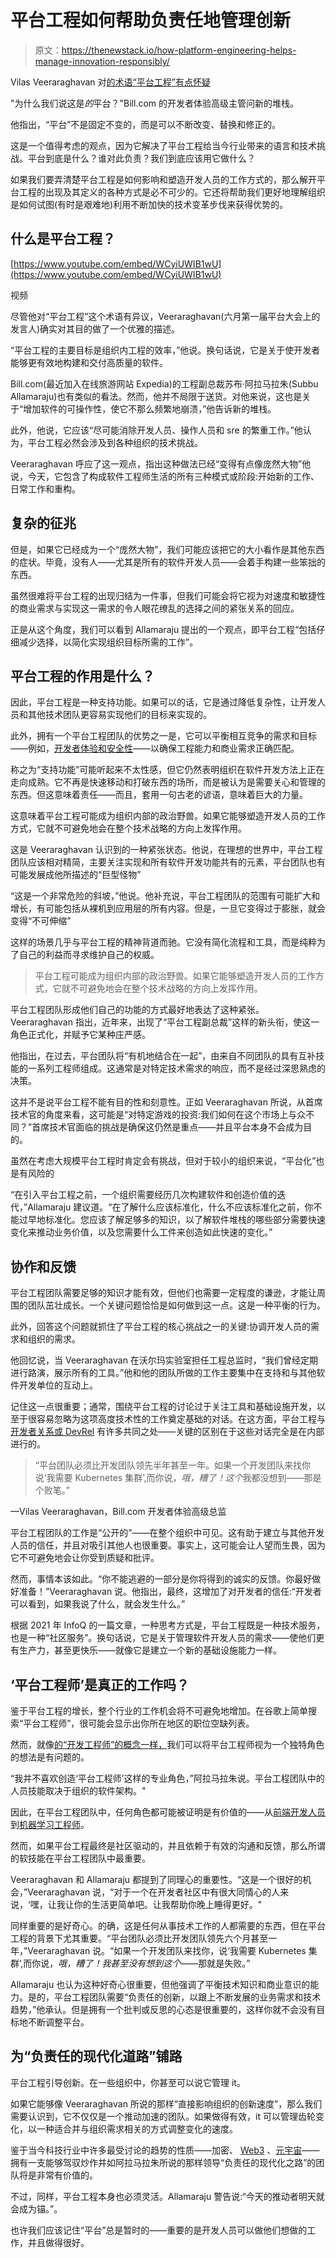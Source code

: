 # 平台工程如何帮助负责任地管理创新

> 原文：<https://thenewstack.io/how-platform-engineering-helps-manage-innovation-responsibly/>

Vilas Veeraraghavan 对[的术语“平台工程”有点怀疑](https://thenewstack.io/devops-is-dead-embrace-platform-engineering/)

"为什么我们说这是*的*平台？"Bill.com 的开发者体验高级主管问新的堆栈。

他指出，“平台”不是固定不变的，而是可以不断改变、替换和修正的。

这是一个值得考虑的观点，因为它解决了平台工程给当今行业带来的语言和技术挑战。平台到底是什么？谁对此负责？我们到底应该用它做什么？

如果我们要弄清楚平台工程是如何影响和塑造开发人员的工作方式的，那么解开平台工程的出现及其定义的各种方式是必不可少的。它还将帮助我们更好地理解组织是如何试图(有时是艰难地)利用不断加快的技术变革步伐来获得优势的。

## 什么是平台工程？

[https://www.youtube.com/embed/WCyiUWIB1wU](https://www.youtube.com/embed/WCyiUWIB1wU)

视频

尽管他对“平台工程”这个术语有异议，Veeraraghavan(六月第一届平台大会上的发言人)确实对其目的做了一个优雅的描述。

“平台工程的主要目标是组织内工程的效率，”他说。换句话说，它是关于使开发者能够更有效地构建和交付高质量的软件。

Bill.com(最近加入在线旅游网站 Expedia)的工程副总裁苏布·阿拉马拉朱(Subbu Allamaraju)也有类似的看法。然而，他并不局限于送货。对他来说，这也是关于“增加软件的可操作性，使它不那么频繁地崩溃，”他告诉新的堆栈。

此外，他说，它应该“尽可能消除开发人员、操作人员和 sre 的繁重工作。”他认为，平台工程必然会涉及到各种组织的技术挑战。

Veeraraghavan 呼应了这一观点，指出这种做法已经“变得有点像庞然大物”他说，今天，它包含了构成软件工程师生活的所有三种模式或阶段:开始新的工作、日常工作和重构。

## 复杂的征兆

但是，如果它已经成为一个“庞然大物”，我们可能应该把它的大小看作是其他东西的症状。毕竟，没有人——尤其是所有的软件开发人员——会着手构建一些笨拙的东西。

虽然很难将平台工程的出现归结为一件事，但我们可能会将它视为对速度和敏捷性的商业需求与实现这一需求的令人眼花缭乱的选择之间的紧张关系的回应。

正是从这个角度，我们可以看到 Allamaraju 提出的一个观点，即平台工程“包括仔细减少选择，以简化实现组织目标所需的工作”。

## 平台工程的作用是什么？

因此，平台工程是一种支持功能。如果可以的话，它是通过降低复杂性，让开发人员和其他技术团队更容易实现他们的目标来实现的。

此外，拥有一个平台工程团队的优势之一是，它可以平衡相互竞争的需求和目标——例如，[开发者体验和安全性](https://thenewstack.io/platform-engineering-challenge-security-vs-dev-experience/)——以确保工程能力和商业需求正确匹配。

称之为“支持功能”可能听起来不太性感，但它仍然表明组织在软件开发方法上正在走向成熟。它不再是快速移动和打破东西的场所，而是被认为是需要关心和管理的东西。但这意味着责任——而且，套用一句古老的谚语，意味着巨大的力量。

这意味着平台工程可能成为组织内部的政治野兽。如果它能够塑造开发人员的工作方式，它就不可避免地会在整个技术战略的方向上发挥作用。

这是 Veeraraghavan 认识到的一种紧张状态。他说，在理想的世界中，平台工程团队应该相对精简，主要关注实现和所有软件开发功能共有的元素，平台团队也有可能发展成他所描述的“巨型怪物”

“这是一个非常危险的斜坡，”他说。他补充说，平台工程团队的范围有可能扩大和增长，有可能包括从裸机到应用层的所有内容。但是，一旦它变得过于膨胀，就会变得“不可伸缩”

这样的场景几乎与平台工程的精神背道而驰。它没有简化流程和工具，而是纯粹为了自己的利益而寻求维护自己的权威。

> 平台工程可能成为组织内部的政治野兽。如果它能够塑造开发人员的工作方式，它就不可避免地会在整个技术战略的方向上发挥作用。

平台工程团队形成他们自己的功能的方式最好地表达了这种紧张。Veeraraghavan 指出，近年来，出现了“平台工程副总裁”这样的新头衔，使这一角色正式化，并赋予它某种庄严感。

他指出，在过去，平台团队将“有机地结合在一起”，由来自不同团队的具有互补技能的一系列工程师组成。这通常是对特定技术需求的响应，而不是经过深思熟虑的决策。

这并不是说平台工程不能有目的性和刻意性。正如 Veeraraghavan 所说，从首席技术官的角度来看，这可能是“对特定游戏的投资:我们如何在这个市场上与众不同？”首席技术官面临的挑战是确保这仍然是重点——并且平台本身不会成为目的。

虽然在考虑大规模平台工程时肯定会有挑战，但对于较小的组织来说，“平台化”也是有风险的

“在引入平台工程之前，一个组织需要经历几次构建软件和创造价值的迭代，”Allamaraju 建议道。“在了解什么应该标准化，什么不应该标准化之前，你不能过早地标准化。您应该了解足够多的知识，以了解软件堆栈的哪些部分需要快速变化来推动业务价值，以及您需要什么工件来创造如此快速的变化。”

## 协作和反馈

平台工程团队需要足够的知识才能有效，但他们也需要一定程度的谦逊，才能让周围的团队茁壮成长。一个关键问题恰恰是如何做到这一点。这是一种平衡的行为。

此外，回答这个问题就抓住了平台工程的核心挑战之一的关键:协调开发人员的需求和组织的需求。

他回忆说，当 Veeraraghavan 在沃尔玛实验室担任工程总监时，“我们曾经定期进行路演，展示所有的工具。”他和他的团队所做的工作主要集中在支持和与其他软件开发单位的互动上。

记住这一点很重要；通常，围绕平台工程的讨论过于关注工具和基础设施开发，以至于很容易忽略为这项高度技术性的工作奠定基础的对话。在这方面，平台工程与[开发者关系或 DevRel](https://thenewstack.io/4-forecasts-for-the-future-of-developer-relations/) 有许多共同之处——关键的区别在于这些对话完全是在内部进行的。

> “平台团队必须比开发团队领先半年甚至一年。如果一个开发团队来找你说‘我需要 Kubernetes 集群’,而你说，*哦，糟了！这个*我都没想到——那是个败笔。”

—Vilas Veeraraghavan，Bill.com 开发者体验高级总监

平台工程团队的工作是“公开的”——在整个组织中可见。这有助于建立与其他开发人员的信任，并且对吸引其他人也很重要。事实上，这可能会让人望而生畏，因为它不可避免地会让你受到质疑和批评。

然而，事情本该如此。“你不能逃避的一部分是你将得到的诚实的反馈。你最好做好准备！”Veeraraghavan 说。他指出，最终，这增加了对开发者的信任:“开发者可以看到，如果我说了什么，就会发生什么。”

根据 2021 年 InfoQ 的一篇文章，一种思考方式是，平台工程既是一种技术服务，也是一种“社区服务”。换句话说，它是关于管理软件开发人员的需求——使他们更有生产力，甚至更快乐——就像它是建立一个新的基础设施能力一样。

## ‘平台工程师’是真正的工作吗？

鉴于平台工程的增长，整个行业的工作机会将不可避免地增加。在谷歌上简单搜索“平台工程师”，很可能会显示出你所在地区的职位空缺列表。

然而，就像[的“开发工程师”的概念一样，](https://garywoodfine.com/not-devops-engineer/)我们可以将平台工程师视为一个独特角色的想法是有问题的。

“我并不喜欢创造‘平台工程师’这样的专业角色，”阿拉马拉朱说。平台工程团队中的人员技能取决于组织的软件架构。"

因此，在平台工程团队中，任何角色都可能被证明是有价值的——从[前端开发人员](https://thenewstack.io/category/development/)到[机器学习工程师](https://thenewstack.io/everyones-seeking-ai-engineers-heres-what-they-want/)。

然而，如果平台工程最终是社区驱动的，并且依赖于有效的沟通和反馈，那么所谓的软技能在平台工程团队中最重要。

Veeraraghavan 和 Allamaraju 都提到了同理心的重要性。“这是一个很好的机会，”Veeraraghavan 说，“对于一个在开发者社区中有很大同情心的人来说，‘嘿，让我让你的生活更简单吧。让我帮助你晚上睡得更好。"

同样重要的是好奇心。的确，这是任何从事技术工作的人都需要的东西，但在平台工程的背景下尤其重要。“平台团队必须比开发团队领先六个月甚至一年，”Veeraraghavan 说。“如果一个开发团队来找你，说‘我需要 Kubernetes 集群’,而你说，*哦，糟了！我甚至没有想到这个*——那就是失败。”

Allamaraju 也认为这种好奇心很重要，但他强调了平衡技术知识和商业意识的能力。是的，平台工程团队需要“负责任的创新，以跟上不断发展的业务需求和技术趋势，”他承认。但是拥有一个批判或反思的心态是很重要的，这样你就不会没有目标地不断调整平台。

## 为“负责任的现代化道路”铺路

平台工程引导创新。在一些组织中，你甚至可以说它管理 it。

如果它能够像 Veeraraghavan 所说的那样“直接影响组织的创新速度”，那么我们需要认识到，它不仅仅是一个推动加速的团队。如果做得有效，it 可以管理齿轮变化，以一种适合并与组织需求相关的方式调整变化的速度。

鉴于当今科技行业中许多最受讨论的趋势的性质——加密、 [Web3](https://thenewstack.io/web3-architecture-and-how-it-compares-to-traditional-web-apps/) 、[元宇宙](https://thenewstack.io/metaverse-developers/)——拥有一支能够驾驭炒作并如阿拉马拉朱所说的那样领导“负责任的现代化之路”的团队将是非常有价值的。

不过，同样，平台工程本身也必须灵活。Allamaraju 警告说:“今天的推动者明天就会成为锚。”。

也许我们应该记住“平台”总是暂时的——重要的是开发人员可以做他们想做的工作，并且做得很好。

<svg xmlns:xlink="http://www.w3.org/1999/xlink" viewBox="0 0 68 31" version="1.1"><title>Group</title> <desc>Created with Sketch.</desc></svg>